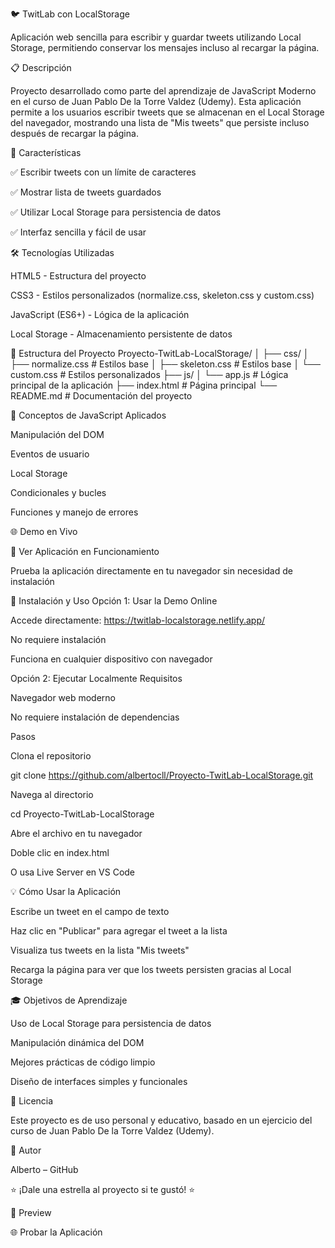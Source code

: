 🐦 TwitLab con LocalStorage

Aplicación web sencilla para escribir y guardar tweets utilizando Local Storage, permitiendo conservar los mensajes incluso al recargar la página.

📋 Descripción

Proyecto desarrollado como parte del aprendizaje de JavaScript Moderno en el curso de Juan Pablo De la Torre Valdez (Udemy).
Esta aplicación permite a los usuarios escribir tweets que se almacenan en el Local Storage del navegador, mostrando una lista de "Mis tweets" que persiste incluso después de recargar la página.

🚀 Características

✅ Escribir tweets con un límite de caracteres

✅ Mostrar lista de tweets guardados

✅ Utilizar Local Storage para persistencia de datos

✅ Interfaz sencilla y fácil de usar

🛠️ Tecnologías Utilizadas

HTML5 - Estructura del proyecto

CSS3 - Estilos personalizados (normalize.css, skeleton.css y custom.css)

JavaScript (ES6+) - Lógica de la aplicación

Local Storage - Almacenamiento persistente de datos

📁 Estructura del Proyecto
Proyecto-TwitLab-LocalStorage/
│
├── css/
│   ├── normalize.css    # Estilos base
│   ├── skeleton.css     # Estilos base
│   └── custom.css       # Estilos personalizados
├── js/
│   └── app.js           # Lógica principal de la aplicación
├── index.html           # Página principal
└── README.md            # Documentación del proyecto

🎯 Conceptos de JavaScript Aplicados

Manipulación del DOM

Eventos de usuario

Local Storage

Condicionales y bucles

Funciones y manejo de errores

🌐 Demo en Vivo

🔗 Ver Aplicación en Funcionamiento

Prueba la aplicación directamente en tu navegador sin necesidad de instalación

🚀 Instalación y Uso
Opción 1: Usar la Demo Online

Accede directamente: https://twitlab-localstorage.netlify.app/

No requiere instalación

Funciona en cualquier dispositivo con navegador

Opción 2: Ejecutar Localmente
Requisitos

Navegador web moderno

No requiere instalación de dependencias

Pasos

Clona el repositorio

git clone https://github.com/albertocll/Proyecto-TwitLab-LocalStorage.git


Navega al directorio

cd Proyecto-TwitLab-LocalStorage


Abre el archivo en tu navegador

Doble clic en index.html

O usa Live Server en VS Code

💡 Cómo Usar la Aplicación

Escribe un tweet en el campo de texto

Haz clic en "Publicar" para agregar el tweet a la lista

Visualiza tus tweets en la lista "Mis tweets"

Recarga la página para ver que los tweets persisten gracias al Local Storage

🎓 Objetivos de Aprendizaje

Uso de Local Storage para persistencia de datos

Manipulación dinámica del DOM

Mejores prácticas de código limpio

Diseño de interfaces simples y funcionales

📄 Licencia

Este proyecto es de uso personal y educativo, basado en un ejercicio del curso de Juan Pablo De la Torre Valdez (Udemy).

👤 Autor

Alberto – GitHub

⭐ ¡Dale una estrella al proyecto si te gustó! ⭐

📸 Preview

🌐 Probar la Aplicación
